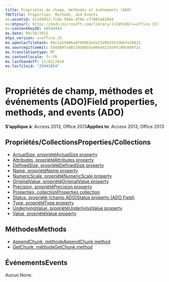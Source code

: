 ```yaml
---
title: Propriétés de champ, méthodes et événements (ADO)
TOCTitle: Properties, Methods, and Events
ms:assetid: 41169853-7c6b-500e-df6b-cf7083a930a9
ms:mtpsurl: https://msdn.microsoft.com/library/JJ249186(v=office.15)
ms:contentKeyID: 48544444
ms.date: 09/18/2015
mtps_version: v=office.15
ms.openlocfilehash: 69c1a25006a0f98963e5e23d9026533b6fe26621
ms.sourcegitcommit: 558d09fad81f8d80b5ad0edd21934fc09c098f2c
ms.translationtype: MT
ms.contentlocale: fr-FR
ms.lasthandoff: 11/03/2018
ms.locfileid: "25943854"
---
```

# <a name="field-properties-methods-and-events-ado"></a><span data-ttu-id="cb556-102">Propriétés de champ, méthodes et événements (ADO)</span><span class="sxs-lookup"><span data-stu-id="cb556-102">Field properties, methods, and events (ADO)</span></span>

<span data-ttu-id="cb556-103">**S’applique à**: Access 2013, Office 2013</span><span class="sxs-lookup"><span data-stu-id="cb556-103">**Applies to**: Access 2013, Office 2013</span></span>

## <a name="propertiescollections"></a><span data-ttu-id="cb556-104">Propriétés/Collections</span><span class="sxs-lookup"><span data-stu-id="cb556-104">Properties/Collections</span></span>

- [<span data-ttu-id="cb556-105">ActualSize, propriété</span><span class="sxs-lookup"><span data-stu-id="cb556-105">ActualSize property</span></span>](actualsize-property-ado.md)
- [<span data-ttu-id="cb556-106">Attributes, propriété</span><span class="sxs-lookup"><span data-stu-id="cb556-106">Attributes property</span></span>](attributes-property-ado.md)
- [<span data-ttu-id="cb556-107">DefinedSize, propriété</span><span class="sxs-lookup"><span data-stu-id="cb556-107">DefinedSize property</span></span>](definedsize-property-ado.md)
- [<span data-ttu-id="cb556-108">Name, propriété</span><span class="sxs-lookup"><span data-stu-id="cb556-108">Name property</span></span>](name-property-ado.md)
- [<span data-ttu-id="cb556-109">NumericScale, propriété</span><span class="sxs-lookup"><span data-stu-id="cb556-109">NumericScale property</span></span>](numericscale-property-ado.md)
- [<span data-ttu-id="cb556-110">OriginalValue, propriété</span><span class="sxs-lookup"><span data-stu-id="cb556-110">OriginalValue property</span></span>](originalvalue-property-ado.md)
- [<span data-ttu-id="cb556-111">Precision, propriété</span><span class="sxs-lookup"><span data-stu-id="cb556-111">Precision property</span></span>](precision-property-ado.md)
- [<span data-ttu-id="cb556-112">Properties, collection</span><span class="sxs-lookup"><span data-stu-id="cb556-112">Properties collection</span></span>](properties-collection-ado.md)
- [<span data-ttu-id="cb556-113">Status, propriété (champ ADO)</span><span class="sxs-lookup"><span data-stu-id="cb556-113">Status property (ADO Field)</span></span>](status-property-ado-field.md)
- [<span data-ttu-id="cb556-114">Type, propriété</span><span class="sxs-lookup"><span data-stu-id="cb556-114">Type property</span></span>](type-property-ado.md)
- [<span data-ttu-id="cb556-115">UnderlyingValue, propriété</span><span class="sxs-lookup"><span data-stu-id="cb556-115">UnderlyingValue property</span></span>](underlyingvalue-property-ado.md)
- [<span data-ttu-id="cb556-116">Value, propriété</span><span class="sxs-lookup"><span data-stu-id="cb556-116">Value property</span></span>](value-property-ado.md)


## <a name="methods"></a><span data-ttu-id="cb556-117">Méthodes</span><span class="sxs-lookup"><span data-stu-id="cb556-117">Methods</span></span>

- [<span data-ttu-id="cb556-118">AppendChunk, méthode</span><span class="sxs-lookup"><span data-stu-id="cb556-118">AppendChunk method</span></span>](appendchunk-method-ado.md)
- [<span data-ttu-id="cb556-119">GetChunk, méthode</span><span class="sxs-lookup"><span data-stu-id="cb556-119">GetChunk method</span></span>](getchunk-method-ado.md)

## <a name="events"></a><span data-ttu-id="cb556-120">Événements</span><span class="sxs-lookup"><span data-stu-id="cb556-120">Events</span></span>

<span data-ttu-id="cb556-121">Aucun.</span><span class="sxs-lookup"><span data-stu-id="cb556-121">None.</span></span>

